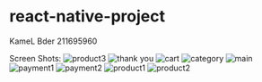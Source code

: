 # react-native-project
KameL Bder 211695960

Screen Shots:
![product3](https://user-images.githubusercontent.com/87333680/154856891-28e892e3-85e5-4a19-a78f-3de8c71ccadc.PNG)
![thank you](https://user-images.githubusercontent.com/87333680/154856893-b74fc7df-4f7b-4e3f-bcbf-edc68653f821.PNG)
![cart](https://user-images.githubusercontent.com/87333680/154856894-c60c5fdc-e404-4188-bf76-55a8764b708b.PNG)
![category](https://user-images.githubusercontent.com/87333680/154856895-894f338d-dd44-4315-ab7a-9b6220bc89e0.PNG)
![main](https://user-images.githubusercontent.com/87333680/154856896-9b33f7ca-9fb6-4a60-a12f-2fbce949f368.PNG)
![payment1](https://user-images.githubusercontent.com/87333680/154856898-14cb9038-abdc-4db6-861e-31f76c16ab2f.PNG)
![payment2](https://user-images.githubusercontent.com/87333680/154856899-4dbf45f9-6b6b-4d2c-b447-dae792aedbb3.PNG)
![product1](https://user-images.githubusercontent.com/87333680/154856900-8f8ac9af-f9ff-4786-835f-c61697dc4e13.PNG)
![product2](https://user-images.githubusercontent.com/87333680/154856901-703c5132-fb96-4407-8c92-6e0256b3f13a.PNG)
